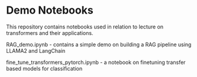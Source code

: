 # Demo Notebooks

This repository contains notebooks used in relation to lecture on transformers and their applications.

RAG_demo.ipynb - contains a simple demo on building a RAG pipeline using LLAMA2 and LangChain

fine_tune_transformers_pytorch.ipynb - a notebook on finetuning transfer based models for classification

